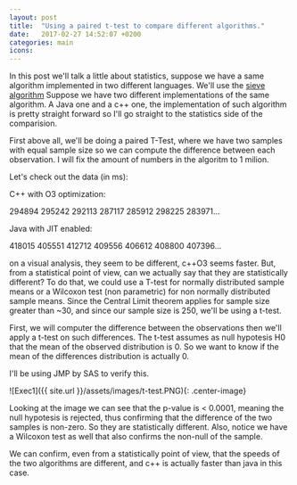 ```yaml
---
layout: post
title:  "Using a paired t-test to compare different algorithms."
date:   2017-02-27 14:52:07 +0200
categories: main
icons: 
---
```

In this post we'll talk a little about statistics, suppose we have a same algorithm implemented in two different languages. We'll use the [sieve algorithm][sieve]
Suppose we have two different implementations of the same algorithm. A Java one and a c++ one, the implementation of such algorithm is pretty straight forward so I'll go straight to the statistics side of the comparision.

First above all, we'll be doing a paired T-Test, where we have two samples with equal sample size so we can compute the difference between each observation. I will fix the amount of numbers in the algoritm to 1 milion.

Let's check out the data (in ms):

C++ with O3 optimization:

294894
295242
292113
287117
285912
298225
283971...

Java with JIT enabled: 

418015
405551
412712
409556
406612
408800
407396...

on a visual analysis, they seem to be different, c++O3 seems faster. But, from a statistical point of view, can we actually say that they are statistically different? To do that, we could use a T-test for normally distributed sample means or a Wilcoxon test (non parametric) for non normally distributed sample means.
Since the Central Limit theorem applies for sample size greater than ~30, and since our sample size is 250, we'll be using a t-test.

First, we will computer the difference between the observations then we'll apply a t-test on such differences. The t-test assumes as null hypotesis H0 that the mean of the observed distribution is 0. So we want to know if the mean of the differences distribution is actually 0. 

I'll be using JMP by SAS to verify this.


![Exec1]({{ site.url }}/assets/images/t-test.PNG){: .center-image}

Looking at the image we can see that the p-value is < 0.0001, meaning the null hypotesis is rejected, thus confirming that the difference of the two samples is non-zero. So they are statistically different.
Also, notice we have a Wilcoxon test as well that also confirms the non-null of the sample.

We can confirm, even from a statistically point of view, that the speeds of the two algorithms are different, and c++ is actually faster than java in this case.

[sieve]: https://en.wikipedia.org/wiki/Sieve_of_Eratosthenes
